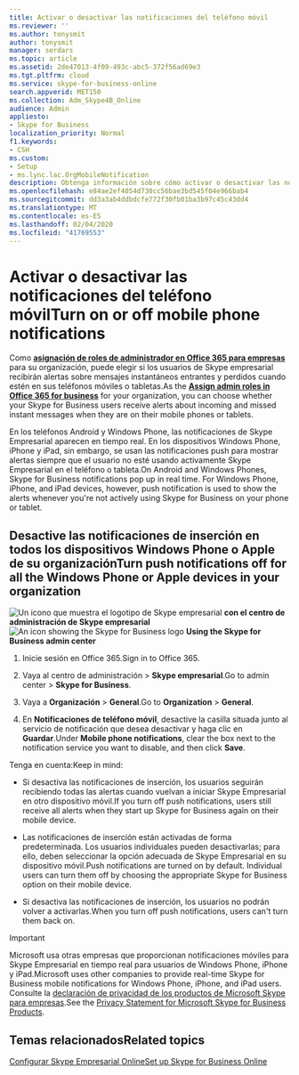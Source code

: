 ```yaml
---
title: Activar o desactivar las notificaciones del teléfono móvil
ms.reviewer: ''
ms.author: tonysmit
author: tonysmit
manager: serdars
ms.topic: article
ms.assetid: 2de47013-4f09-493c-abc5-372f56ad69e3
ms.tgt.pltfrm: cloud
ms.service: skype-for-business-online
search.appverid: MET150
ms.collection: Adm_Skype4B_Online
audience: Admin
appliesto:
- Skype for Business
localization_priority: Normal
f1.keywords:
- CSH
ms.custom:
- Setup
- ms.lync.lac.OrgMobileNotification
description: Obtenga información sobre cómo activar o desactivar las notificaciones de teléfono móvil para que los usuarios puedan recibir alertas sobre mensajes instantáneos, correo de voz y mensajes instantáneos perdidos.
ms.openlocfilehash: e84ae2ef4054d730cc56bae3bd545f04e966bab4
ms.sourcegitcommit: dd3a3ab4ddbdcfe772f30fb01ba3b97c45c43dd4
ms.translationtype: MT
ms.contentlocale: es-ES
ms.lasthandoff: 02/04/2020
ms.locfileid: "41769553"
---
```

# <a name="turn-on-or-off-mobile-phone-notifications"></a><span data-ttu-id="71e59-103">Activar o desactivar las notificaciones del teléfono móvil</span><span class="sxs-lookup"><span data-stu-id="71e59-103">Turn on or off mobile phone notifications</span></span>

<span data-ttu-id="71e59-104">Como **[asignación de roles de administrador en Office 365 para empresas](https://support.office.com/article/eac4d046-1afd-4f1a-85fc-8219c79e1504)** para su organización, puede elegir si los usuarios de Skype empresarial recibirán alertas sobre mensajes instantáneos entrantes y perdidos cuando estén en sus teléfonos móviles o tabletas.</span><span class="sxs-lookup"><span data-stu-id="71e59-104">As the **[Assign admin roles in Office 365 for business](https://support.office.com/article/eac4d046-1afd-4f1a-85fc-8219c79e1504)** for your organization, you can choose whether your Skype for Business users receive alerts about incoming and missed instant messages when they are on their mobile phones or tablets.</span></span>
  
<span data-ttu-id="71e59-p101">En los teléfonos Android y Windows Phone, las notificaciones de Skype Empresarial aparecen en tiempo real. En los dispositivos Windows Phone, iPhone y iPad, sin embargo, se usan las notificaciones push para mostrar alertas siempre que el usuario no esté usando activamente Skype Empresarial en el teléfono o tableta.</span><span class="sxs-lookup"><span data-stu-id="71e59-p101">On Android and Windows Phones, Skype for Business notifications pop up in real time. For Windows Phone, iPhone, and iPad devices, however, push notification is used to show the alerts whenever you're not actively using Skype for Business on your phone or tablet.</span></span>
  
## <a name="turn-push-notifications-off-for-all-the-windows-phone-or-apple-devices-in-your-organization"></a><span data-ttu-id="71e59-107">Desactive las notificaciones de inserción en todos los dispositivos Windows Phone o Apple de su organización</span><span class="sxs-lookup"><span data-stu-id="71e59-107">Turn push notifications off for all the Windows Phone or Apple devices in your organization</span></span>
<span data-ttu-id="71e59-108"><a name="__top"> </a></span><span class="sxs-lookup"><span data-stu-id="71e59-108"><a name="__top"> </a></span></span>

<span data-ttu-id="71e59-109">![Un icono que muestra el logotipo](../images/sfb-logo-30x30.png) de Skype empresarial **con el centro de administración de Skype empresarial**</span><span class="sxs-lookup"><span data-stu-id="71e59-109">![An icon showing the Skype for Business logo](../images/sfb-logo-30x30.png) **Using the Skype for Business admin center**</span></span>

1. <span data-ttu-id="71e59-110">Inicie sesión en Office 365.</span><span class="sxs-lookup"><span data-stu-id="71e59-110">Sign in to Office 365.</span></span>
    
2. <span data-ttu-id="71e59-111">Vaya al centro de administración > **Skype empresarial**.</span><span class="sxs-lookup"><span data-stu-id="71e59-111">Go to admin center > **Skype for Business**.</span></span>
    
3. <span data-ttu-id="71e59-112">Vaya a **Organización** > **General**.</span><span class="sxs-lookup"><span data-stu-id="71e59-112">Go to **Organization** > **General**.</span></span> 
    
4. <span data-ttu-id="71e59-113">En **Notificaciones de teléfono móvil**, desactive la casilla situada junto al servicio de notificación que desea desactivar y haga clic en **Guardar**.</span><span class="sxs-lookup"><span data-stu-id="71e59-113">Under **Mobile phone notifications**, clear the box next to the notification service you want to disable, and then click **Save**.</span></span>
    
<span data-ttu-id="71e59-114">Tenga en cuenta:</span><span class="sxs-lookup"><span data-stu-id="71e59-114">Keep in mind:</span></span> 
  
- <span data-ttu-id="71e59-115">Si desactiva las notificaciones de inserción, los usuarios seguirán recibiendo todas las alertas cuando vuelvan a iniciar Skype Empresarial en otro dispositivo móvil.</span><span class="sxs-lookup"><span data-stu-id="71e59-115">If you turn off push notifications, users still receive all alerts when they start up Skype for Business again on their mobile device.</span></span>
    
- <span data-ttu-id="71e59-p102">Las notificaciones de inserción están activadas de forma predeterminada. Los usuarios individuales pueden desactivarlas; para ello, deben seleccionar la opción adecuada de Skype Empresarial en su dispositivo móvil.</span><span class="sxs-lookup"><span data-stu-id="71e59-p102">Push notifications are turned on by default. Individual users can turn them off by choosing the appropriate Skype for Business option on their mobile device.</span></span>
    
- <span data-ttu-id="71e59-118">Si desactiva las notificaciones de inserción, los usuarios no podrán volver a activarlas.</span><span class="sxs-lookup"><span data-stu-id="71e59-118">When you turn off push notifications, users can't turn them back on.</span></span>
    
> [!IMPORTANT]
>  <span data-ttu-id="71e59-119">Microsoft usa otras empresas que proporcionan notificaciones móviles para Skype Empresarial en tiempo real para usuarios de Windows Phone, iPhone y iPad.</span><span class="sxs-lookup"><span data-stu-id="71e59-119">Microsoft uses other companies to provide real-time Skype for Business mobile notifications for Windows Phone, iPhone, and iPad users.</span></span> <span data-ttu-id="71e59-120">Consulte la [declaración de privacidad de los productos de Microsoft Skype para empresas](https://go.microsoft.com/fwlink/p/?linkid=247732).</span><span class="sxs-lookup"><span data-stu-id="71e59-120">See the [Privacy Statement for Microsoft Skype for Business Products](https://go.microsoft.com/fwlink/p/?linkid=247732).</span></span> 
  
## <a name="related-topics"></a><span data-ttu-id="71e59-121">Temas relacionados</span><span class="sxs-lookup"><span data-stu-id="71e59-121">Related topics</span></span>

[<span data-ttu-id="71e59-122">Configurar Skype Empresarial Online</span><span class="sxs-lookup"><span data-stu-id="71e59-122">Set up Skype for Business Online</span></span>](set-up-skype-for-business-online.md)

  
 
